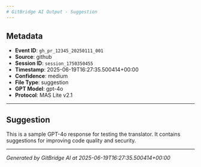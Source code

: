 ```yaml
---
# GitBridge AI Output - Suggestion
---
```


## Metadata
- **Event ID**: `gh_pr_12345_20250111_001`
- **Source**: github
- **Session ID**: `session_1750350455`
- **Timestamp**: 2025-06-19T16:27:35.500414+00:00
- **Confidence**: medium
- **File Type**: suggestion
- **GPT Model**: gpt-4o
- **Protocol**: MAS Lite v2.1

---

## Suggestion
This is a sample GPT-4o response for testing the translator. It contains suggestions for improving code quality and security.

---
*Generated by GitBridge AI at 2025-06-19T16:27:35.500414+00:00*